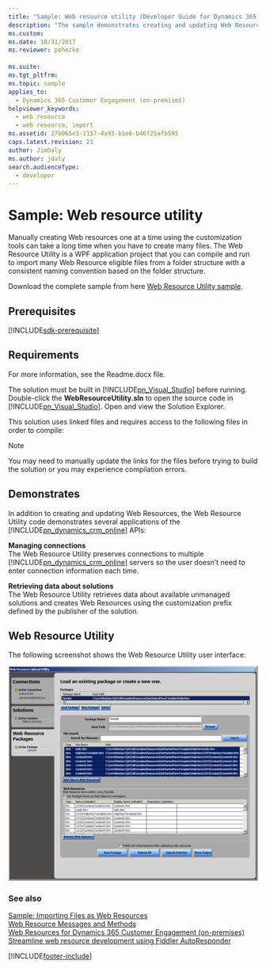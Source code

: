 ```yaml
---
title: "Sample: Web resource utility (Developer Guide for Dynamics 365 Customer Engagement (on-premises)) | MicrosoftDocs"
description: "The sample demonstrates creating and updating Web Resources. The Web Resource Utility code demonstrates several applications of the Dynamics 365 Customer Engagement (on-premises) APIs: Managing connectionsa and Retrieving data about solutions. "
ms.custom: 
ms.date: 10/31/2017
ms.reviewer: pehecke

ms.suite: 
ms.tgt_pltfrm: 
ms.topic: sample
applies_to: 
  - Dynamics 365 Customer Engagement (on-premises)
helpviewer_keywords: 
  - web resource
  - web resource, import
ms.assetid: 27b065e3-1157-4a93-b1e6-b46f25afb595
caps.latest.revision: 21
author: JimDaly
ms.author: jdaly
search.audienceType: 
  - developer
---
```

# Sample: Web resource utility

Manually creating Web resources one at a time using the customization tools can take a long time when you have to create many files. The Web Resource Utility is a WPF application project that you can compile and run to import many Web Resource eligible files from a folder structure with a consistent naming convention based on the folder structure.  
  
 Download the complete sample from here [Web Resource Utility sample](https://code.msdn.microsoft.com/Web-Resource-Utility-sample-eb3771e9). 

## Prerequisites
[!INCLUDE[sdk-prerequisite](../includes/sdk-prerequisite.md)]
  
## Requirements  
 For more information, see the Readme.docx file.  
  
 The solution must be built in [!INCLUDE[pn_Visual_Studio](../includes/pn-visual-studio.md)] before running. Double-click the **WebResourceUtility.sln** to open the source code in [!INCLUDE[pn_Visual_Studio](../includes/pn-visual-studio.md)]. Open and view the Solution Explorer.  
  
 This solution uses linked files and requires access to the following files in order to compile: 
  
> [!NOTE]
>  You may need to manually update the links for the files before trying to build the solution or you may experience compilation errors.
  
## Demonstrates  
 In addition to creating and updating Web Resources, the Web Resource Utility code demonstrates several applications of the [!INCLUDE[pn_dynamics_crm_online](../includes/pn-dynamics-crm-online.md)] APIs:  
  
 **Managing connections**  
 The Web Resource Utility preserves connections to multiple [!INCLUDE[pn_dynamics_crm_online](../includes/pn-dynamics-crm-online.md)] servers so the user doesn’t need to enter connection information each time.  
  
 **Retrieving data about solutions**  
 The Web Resource Utility retrieves data about available unmanaged solutions and creates Web Resources using the customization prefix defined by the publisher of the solution.  
  
## Web Resource Utility  
 The following screenshot shows the Web Resource Utility user interface:  
  
 ![The Web Resource Utility user interface.](media/web-resource-utility.png "The Web Resource Utility user interface")  
  
### See also  
 [Sample: Importing Files as Web Resources](sample-import-files-web-resources.md)   
 [Web Resource Messages and Methods](webresource-entity-messages-methods.md)   
 [Web Resources for Dynamics 365 Customer Engagement (on-premises)](web-resources.md)   
 [Streamline web resource development using Fiddler AutoResponder](streamline-javascript-development-fiddler-autoresponder.md)


[!INCLUDE[footer-include](../../../includes/footer-banner.md)]
